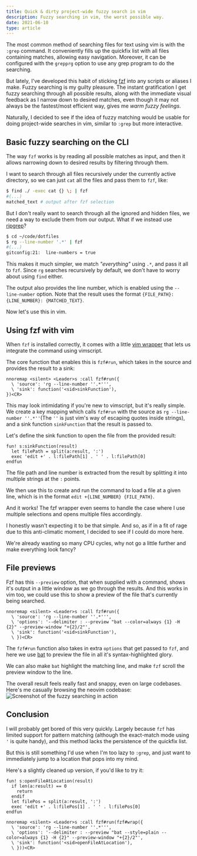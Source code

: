 ```yaml
---
title: Quick & dirty project-wide fuzzy search in vim
description: Fuzzy searching in vim, the worst possible way.
date: 2021-06-10
type: article
---
```


The most common method of searching files for text using vim is with the `:grep` command.
It conveniently fills up the quickfix list with all files containing matches, allowing easy navigation.
Moreover, it can be configured with the `grepprg` option to use any grep program to do the searching.

But lately, I've developed this habit of sticking [fzf](https://github.com/junegunn/fzf) into any scripts or aliases I make.
Fuzzy searching is my guilty pleasure.
The instant gratification I get fuzzy searching through all possible results,
along with the immediate visual feedback as I narrow down to desired matches,
even though it may not always be the fastest/most efficient way,
gives me _warm fuzzy feelings_.

Naturally, I decided to see if the idea of fuzzy matching would be usable for doing project-wide searches in vim,
similar to `:grep` but more interactive.

## Basic fuzzy searching on the CLI

The way `fzf` works is by reading all possible matches as input,
and then it allows narrowing down to desired results by filtering through them.

I want to search through all files recursively under the currently active directory,
so we can just `cat` all the files and pass them to `fzf`, like:
```sh
$ find ./ -exec cat {} \; | fzf
#(...)
matched_text # output after fzf selection
```
But I don't really want to search through all the ignored and hidden files,
we need a way to exclude them from our output.
What if we instead use [ripgrep](https://github.com/BurntSushi/ripgrep)?
```sh
$ cd ~/code/dotfiles
$ rg --line-number '.*' | fzf
#(...)
gitconfig:21:  line-numbers = true
```
This makes it much simpler,
we match _"everything"_ using `.*`, and pass it all to `fzf`.
Since `rg` searches recursively by default, we don't have to worry about using `find` either.

The output also provides the line number, which is enabled using the `--line-number` option.
Note that the result uses the format `{FILE_PATH}:{LINE_NUMBER}: {MATCHED_TEXT}`.

Now let's use this in vim.

## Using fzf with vim

When `fzf` is installed correctly, it comes with a little [vim wrapper](https://github.com/junegunn/fzf/blob/master/README-VIM.md) that lets us integrate the command using vimscript.

The core function that enables this is `fzf#run`, which takes in the source and provides the result to a sink:
```vim
nnoremap <silent> <Leader>s :call fzf#run({
  \ 'source': 'rg --line-number ''.*''',
  \ 'sink': function('<sid>sinkFunction'),
})<CR>
```
This may look intimidating if you're new to vimscript, but it's really simple.
We create a key mapping which calls `fzf#run` with the source as `rg --line-number ''.*''`(The `''` is just vim's way of escaping quotes inside strings),
and a sink function `sinkFunction` that the result is passed to.

Let's define the sink function to open the file from the provided result:
```vim
fun! s:sinkFunction(result)
  let filePath = split(a:result, ':')
  exec 'edit +' . l:filePath[1] . ' ' . l:filePath[0]
endfun
```
The file path and line number is extracted from the result by splitting it into multiple strings at the `:` points.

We then use this to create and run the command to load a file at a given line,
which is in the format `edit +{LINE_NUMBER} {FILE_PATH}`.

And it works!
The fzf wrapper even seems to handle the case where I use multiple selections and opens multiple files accordingly.

I honestly wasn't expecting it to be that simple.
And so, as if in a fit of rage due to this anti-climatic moment,
I decided to see if I could do more here.

We're already wasting so many CPU cycles, why not go a little further and make everything look fancy?

## File previews

Fzf has this `--preview` option, that when supplied with a command, shows it's output in a little window as we go through the results.
And this works in vim too, we could use this to show a preview of the file that's currently being searched.
```vim
nnoremap <silent> <Leader>s :call fzf#run({
  \ 'source': 'rg --line-number ''.*''',
  \ 'options': '--delimiter : --preview "bat --color=always {1} -H {2}" --preview-window "+{2}/2"',
  \ 'sink': function('<sid>sinkFunction'),
  \ })<CR>
```
The `fzf#run` function also takes in extra `options` that get passed to `fzf`,
and here we use [bat](https://github.com/sharkdp/bat) to preview the file in all it's syntax-highlighted glory.

We can also make `bat` highlight the matching line, and make `fzf` scroll the preview window to the line.

The overall result feels really fast and snappy, even on large codebases.
Here's me casually browsing the neovim codebase:
![Screenshot of the fuzzy searching in action](/img/vim-fuzzy-search/screenshot.png)

## Conclusion

I will probably get bored of this very quickly.
Largely because `fzf` has limited support for pattern matching (although the exact-match mode using `'` is quite handy),
and this method lacks the persistence of the quickfix list.

But this is still something I'd use when I'm too lazy to `:grep`,
and just want to immediately jump to a location that pops into my mind.

Here's a slightly cleaned up version, if you'd like to try it:
```vim
fun! s:openFileAtLocation(result)
  if len(a:result) == 0
    return
  endif
  let filePos = split(a:result, ':')
  exec 'edit +' . l:filePos[1] . ' ' . l:filePos[0]
endfun

nnoremap <silent> <Leader>s :call fzf#run(fzf#wrap({
  \ 'source': 'rg --line-number ''.*''',
  \ 'options': '--delimiter : --preview "bat --style=plain --color=always {1} -H {2}" --preview-window "+{2}/2"',
  \ 'sink': function('<sid>openFileAtLocation'),
  \ }))<CR>
```
